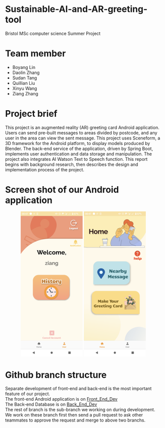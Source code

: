 # Sustainable-AI-and-AR-greeting-tool
Bristol MSc computer science Summer Project

# Team member
- Boyang Lin
- Daolin Zhang
- Sudan Tang
- Quillian Liu
- Xinyu Wang
- Ziang Zhang

# Project brief
This project is an augmented reality (AR) greeting card Android application. Users can send pre-built messages to areas divided by postcode, and any user in the area can view the sent message. This project uses Sceneform, a 3D framework for the Android platform, to display models produced by Blender. The back-end service of the application, driven by Spring Boot, implements user authentication and data storage and manipulation. The project also integrates AI Watson Text to Speech function. This report begins with background research, then describes the design and implementation process of the project.

# Screen shot of our Android application
<p align="center">
  <img src="./image/home_page.png" alt="homePage" width="200"/>
  <img src="./image/user_page.png" alt="userPage" width="200"/>
</p>

# Github branch structure
Separate development of front-end and back-end is the most important feature of our project.  
The front-end Android application is on [Front_End_Dev](https://github.com/Zazhang3/Sustainable-AI-and-AR-greeting-tool/tree/Front_End_Dev)  
The Back-end Database is on [Back_End_Dev](https://github.com/Zazhang3/Sustainable-AI-and-AR-greeting-tool/tree/Backend-Dev)  
The rest of branch is the sub-branch we working on during development. We work on these branch first then send a pull request to ask other teammates to approve the request and merge to above two branchs.
